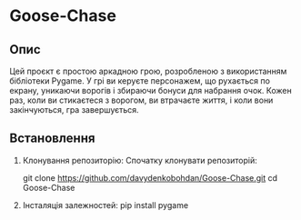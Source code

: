 # Goose-Chase

## Опис

Цей проєкт є простою аркадною грою, розробленою з використанням бібліотеки Pygame. У грі ви керуєте персонажем, що рухається по екрану, уникаючи ворогів і збираючи бонуси для набрання очок. Кожен раз, коли ви стикаєтеся з ворогом, ви втрачаєте життя, і коли вони закінчуються, гра завершується.

## Встановлення

1. Клонування репозиторію:
   Спочатку клонувати репозиторій:

   git clone https://github.com/davydenkobohdan/Goose-Chase.git
   cd Goose-Chase

2. Інсталяція залежностей:
   pip install pygame
